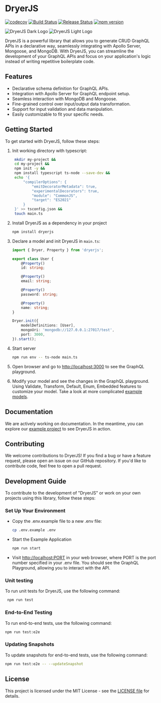 # DryerJS

[![codecov](https://codecov.io/gh/vanpho93/dryerjs/graph/badge.svg?token=ZQOWFCGXUK)](https://codecov.io/gh/vanpho93/dryerjs)
[![Build Status]( https://github.com/vanpho93/dryerjs/workflows/CI/badge.svg)](https://github.com/vanpho93/dryerjs/actions)
[![Release Status]( https://github.com/vanpho93/dryerjs/workflows/Release/badge.svg)](https://github.com/vanpho93/dryerjs/actions)
[![npm version](https://badge.fury.io/js/dryerjs.svg)](https://badge.fury.io/js/dryerjs)

![DryerJS Dark Logo](https://cdn.dryerjs.com/logo/Dark.png#gh-light-mode-only)
![DryerJS Light Logo](https://cdn.dryerjs.com/logo/Light.png#gh-dark-mode-only)

DryerJS is a powerful library that allows you to generate CRUD GraphQL APIs in a declarative way, seamlessly integrating with Apollo Server, Mongoose, and MongoDB. With DryerJS, you can streamline the development of your GraphQL APIs and focus on your application's logic instead of writing repetitive boilerplate code.

## Features

- Declarative schema definition for GraphQL APIs.
- Integration with Apollo Server for GraphQL endpoint setup.
- Seamless interaction with MongoDB and Mongoose.
- Fine-grained control over input/output data transformation.
- Support for input validation and data manipulation.
- Easily customizable to fit your specific needs.

## Getting Started

To get started with DryerJS, follow these steps:

1. Init working directory with typescript:

   ```bash
    mkdir my-project &&
    cd my-project &&
    npm init -y &&
    npm install typescript ts-node --save-dev &&
    echo '{
        "compilerOptions": {
            "emitDecoratorMetadata": true,
            "experimentalDecorators": true,
            "module": "CommonJS",
            "target": "ES2021"
        }
    }' >> tsconfig.json &&
    touch main.ts
   ```

3. Install DryerJS as a dependency in your project

   ```bash
   npm install dryerjs
   ```

3. Declare a model and init DryerJS in `main.ts`:
    ```typescript
    import { Dryer, Property } from 'dryerjs';

    export class User {
        @Property()
        id: string;

        @Property()
        email: string;

        @Property()
        password: string;

        @Property()
        name: string;
    }

    Dryer.init({
        modelDefinitions: [User],
        mongoUri: 'mongodb://127.0.0.1:27017/test',
        port: 3000,
    }).start();
    ```

4. Start server
    ```bash
    npm run env -- ts-node main.ts
    ```

5. Open browser and go to [http://localhost:3000](http://localhost:3000) to see the GraphQL playground.

6. Modify your model and see the changes in the GraphQL playground. Using Validate, Transform, Default, Enum, Embedded features to customize your model. Take a look at more complicated [example models](https://github.com/vanpho93/dryerjs/tree/master/src/example/app.ts).

## Documentation

We are actively working on documentation. In the meantime, you can explore our [example project](https://github.com/vanpho93/dryerjs/tree/master/src/example) to see DryerJS in action.

## Contributing

We welcome contributions to DryerJS! If you find a bug or have a feature request, please open an issue on our GitHub repository. If you'd like to contribute code, feel free to open a pull request.

## Development Guide

To contribute to the development of "DryerJS" or work on your own projects using this library, follow these steps:

### Set Up Your Environment

* Copy the .env.example file to a new .env file:

   ```bash
   cp .env.example .env
    ```

* Start the Example Application

   ```bash
   npm run start
   ```

* Visit [http://localhost:PORT](http://localhost:PORT) in your web browser, where PORT is the port number specified in your .env file. You should see the GraphQL Playground, allowing you to interact with the API.

### Unit testing

To run unit tests for DryerJS, use the following command:


   ```bash
    npm run test
   ```

### End-to-End Testing

To run end-to-end tests, use the following command:

   ```bash
   npm run test:e2e
   ```

### Updating Snapshots

To update snapshots for end-to-end tests, use the following command:

   ```bash
   npm run test:e2e -- --updateSnapshot
   ```

## License

This project is licensed under the MIT License - see the [LICENSE file](https://github.com/vanpho93/dryerjs/blob/master/LICENSE) for details.
